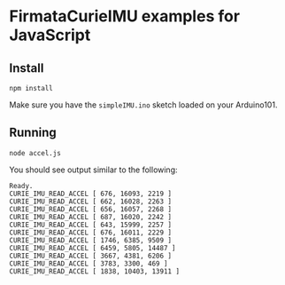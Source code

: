 # FirmataCurieIMU examples for JavaScript

## Install

```
npm install
```

Make sure you have the `simpleIMU.ino` sketch loaded on your Arduino101.

## Running

```
node accel.js
```

You should see output similar to the following:
```
Ready.
CURIE_IMU_READ_ACCEL [ 676, 16093, 2219 ]
CURIE_IMU_READ_ACCEL [ 662, 16028, 2263 ]
CURIE_IMU_READ_ACCEL [ 656, 16057, 2268 ]
CURIE_IMU_READ_ACCEL [ 687, 16020, 2242 ]
CURIE_IMU_READ_ACCEL [ 643, 15999, 2257 ]
CURIE_IMU_READ_ACCEL [ 676, 16011, 2229 ]
CURIE_IMU_READ_ACCEL [ 1746, 6385, 9509 ]
CURIE_IMU_READ_ACCEL [ 6459, 5805, 14487 ]
CURIE_IMU_READ_ACCEL [ 3667, 4381, 6206 ]
CURIE_IMU_READ_ACCEL [ 3783, 3300, 469 ]
CURIE_IMU_READ_ACCEL [ 1838, 10403, 13911 ]
```
